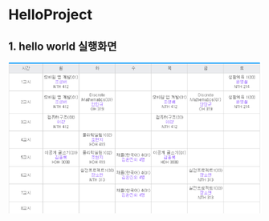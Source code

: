 # HelloProject

## 1. hello world 실행화면

<img src='https://github.com/Choi-MinUck/HelloProject/blob/master/screenshots/%EC%BA%A1%EC%B2%98.PNG?raw=true'>
